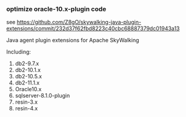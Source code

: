 
### optimize oracle-10.x-plugin  code 
see https://github.com/Z8gO/skywalking-java-plugin-extensions/commit/232d37f62fbd8223c40cbc68887379dc01943a13


Java agent plugin extensions for Apache SkyWalking

Including:
1. db2-9.7.x
1. db2-10.1.x
1. db2-10.5.x
1. db2-11.1.x
1. Oracle10.x
1. sqlserver-8.1.0-plugin
1. resin-3.x
1. resin-4.x
